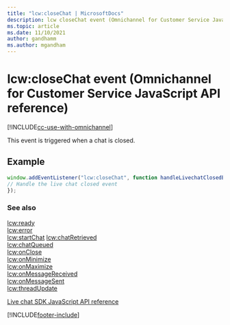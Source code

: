 ```yaml
---
title: "lcw:closeChat | MicrosoftDocs"
description: lcw closeChat event (Omnichannel for Customer Service JavaScript API reference)
ms.topic: article
ms.date: 11/10/2021
author: gandhamm
ms.author: mgandham
---
```

# lcw:closeChat event (Omnichannel for Customer Service JavaScript API reference)

[!INCLUDE[cc-use-with-omnichannel](../../../../includes/cc-use-with-omnichannel.md)]

This event is triggered when a chat is closed.

## Example

```javascript
window.addEventListener("lcw:closeChat", function handleLivechatClosedEvent(){
// Handle the live chat closed event
});
```

### See also

[lcw:ready](lcw-ready.md)  
[lcw:error](lcw-error.md)  
[lcw:startChat](lcw-startchat.md)
[lcw:chatRetrieved](lcw-chatRetrieved.md)  
[lcw:chatQueued](lcw-chatQueued.md)  
[lcw:onClose](lcw-onclose.md)  
[lcw:onMinimize](lcw-onminimize.md)  
[lcw:onMaximize](lcw-onmaximize.md)  
[lcw:onMessageReceived](lcw-onmessagereceived.md)  
[lcw:onMessageSent](lcw-onmessagesent.md)  
[lcw:threadUpdate](lcw-threadUpdate.md)   

[Live chat SDK JavaScript API reference](../../omnichannel-reference.md)


[!INCLUDE[footer-include]([!INCLUDE[footer-include](../../../includes/footer-banner.md)]
)]
